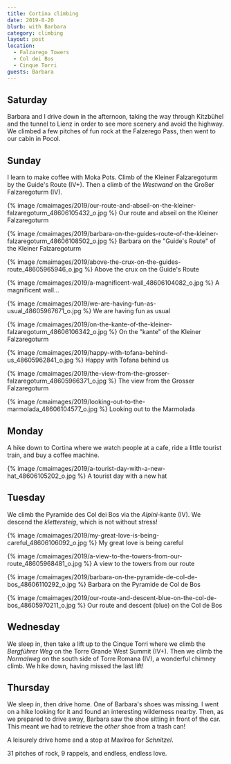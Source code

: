 ```yaml
---
title: Cortina climbing
date: 2019-8-20
blurb: with Barbara
category: climbing
layout: post
location:
  - Falzarego Towers
  - Col dei Bos
  - Cinque Torri
guests: Barbara
---
```


## Saturday

Barbara and I drive down in the afternoon, taking the way through Kitzbühel and the
tunnel to Lienz in order to see more scenery and avoid the highway.
We climbed a few pitches of fun rock at the Falzerego Pass, then went to
our cabin in Pocol.

## Sunday

I learn to make coffee with Moka Pots.
Climb of the Kleiner Falzaregoturm by the Guide's Route (IV+).
Then a climb of the *Westwand* on the Großer Falzaregoturm (IV).

{% image /cmaimages/2019/our-route-and-abseil-on-the-kleiner-falzaregoturm_48606105432_o.jpg %}
Our route and abseil on the Kleiner Falzaregoturm


{% image /cmaimages/2019/barbara-on-the-guides-route-of-the-kleiner-falzaregoturm_48606108502_o.jpg %}
Barbara on the "Guide's Route" of the Kleiner Falzaregoturm


{% image /cmaimages/2019/above-the-crux-on-the-guides-route_48605965946_o.jpg %}
Above the crux on the Guide's Route


{% image /cmaimages/2019/a-magnificent-wall_48606104082_o.jpg %}
A magnificent wall...


{% image /cmaimages/2019/we-are-having-fun-as-usual_48605967671_o.jpg %}
We are having fun as usual


{% image /cmaimages/2019/on-the-kante-of-the-kleiner-falzaregoturm_48606106342_o.jpg %}
On the "kante" of the Kleiner Falzaregoturm


{% image /cmaimages/2019/happy-with-tofana-behind-us_48605962841_o.jpg %}
Happy with Tofana behind us


{% image /cmaimages/2019/the-view-from-the-grosser-falzaregoturm_48605966371_o.jpg %}
The view from the Grosser Falzaregoturm


{% image /cmaimages/2019/looking-out-to-the-marmolada_48606104577_o.jpg %}
Looking out to the Marmolada


## Monday

A hike down to Cortina where we watch people at a cafe, ride a little tourist
train, and buy a coffee machine.

{% image /cmaimages/2019/a-tourist-day-with-a-new-hat_48606105202_o.jpg %}
A tourist day with a new hat


## Tuesday

We climb the Pyramide des Col dei Bos via the *Alpini*-kante (IV). We descend
the *klettersteig*, which is not without stress!

{% image /cmaimages/2019/my-great-love-is-being-careful_48606106092_o.jpg %}
My great love is being careful


{% image /cmaimages/2019/a-view-to-the-towers-from-our-route_48605968481_o.jpg %}
A view to the towers from our route


{% image /cmaimages/2019/barbara-on-the-pyramide-de-col-de-bos_48606110292_o.jpg %}
Barbara on the Pyramide de Col de Bos


{% image /cmaimages/2019/our-route-and-descent-blue-on-the-col-de-bos_48605970211_o.jpg %}
Our route and descent (blue) on the Col de Bos


## Wednesday

We sleep in, then take a lift up to the Cinque Torri where we climb the
*Bergführer Weg* on the Torre Grande West Summit (IV+). Then we climb the
*Normalweg* on the south side of Torre Romana (IV), a wonderful chimney climb.
We hike down, having missed the last lift!

## Thursday

We sleep in, then drive home. One of Barbara's shoes was missing. I went on a hike
looking for it and found an interesting wilderness nearby. Then, as we prepared to
drive away, Barbara saw the shoe sitting in front of the car. This meant we had to
retrieve the *other* shoe from a trash can!

A leisurely drive home and a stop at Maxlroa for *Schnitzel*.

31 pitches of rock, 9 rappels, and endless, endless love.

